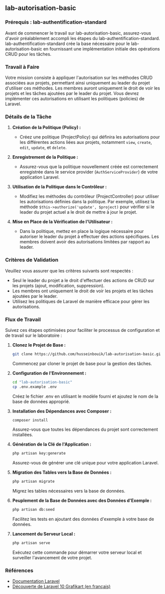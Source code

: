 ## lab-autorisation-basic

### Prérequis : lab-authentification-standard

Avant de commencer le travail sur lab-autorisation-basic, assurez-vous d'avoir préalablement accompli les étapes du lab-authentification-standard. lab-authentification-standard crée la base nécessaire pour le lab-autorisation-basic en fournissant une implémentation initiale des opérations CRUD pour les tâches.

### Travail à Faire

Votre mission consiste à appliquer l'autorisation sur les méthodes CRUD associées aux projets, permettant ainsi uniquement au leader du projet d'utiliser ces méthodes. Les membres auront uniquement le droit de voir les projets et les tâches ajoutées par le leader du projet. Vous devrez implémenter ces autorisations en utilisant les politiques (policies) de Laravel.

### Détails de la Tâche

1. **Création de la Politique (Policy) :**
   - Créez une politique (ProjectPolicy) qui définira les autorisations pour les différentes actions liées aux projets, notamment `view`, `create`, `edit`, `update`, et `delete`.

2. **Enregistrement de la Politique :**
   - Assurez-vous que la politique nouvellement créée est correctement enregistrée dans le service provider (`AuthServiceProvider`) de votre application Laravel.

3. **Utilisation de la Politique dans le Contrôleur :**
   - Modifiez les méthodes du contrôleur (ProjectController) pour utiliser les autorisations définies dans la politique. Par exemple, utilisez la méthode `$this->authorize('update', $project)` pour vérifier si le leader du projet actuel a le droit de mettre à jour le projet.

4. **Mise en Place de la Vérification de l'Utilisateur :**
   - Dans la politique, mettez en place la logique nécessaire pour autoriser le leader du projet à effectuer des actions spécifiques. Les membres doivent avoir des autorisations limitées par rapport au leader.

### Critères de Validation

Veuillez vous assurer que les critères suivants sont respectés :
- Seul le leader du projet a le droit d'effectuer des actions de CRUD sur les projets (ajout, modification, suppression).
- Les membres ont uniquement le droit de voir les projets et les tâches ajoutées par le leader.
- Utilisez les politiques de Laravel de manière efficace pour gérer les autorisations.

### Flux de Travail 

Suivez ces étapes optimisées pour faciliter le processus de configuration et de travail sur le laboratoire :

1. **Clonez le Projet de Base :**
   ```bash
   git clone https://github.com/husseinbouik/lab-autorisation-basic.git
   ```
   Commencez par cloner le projet de base pour la gestion des tâches.

2. **Configuration de l'Environnement :**
   ```bash
   cd "lab-autorisation-basic"
   cp .env.example .env
   ```
   Créez le fichier .env en utilisant le modèle fourni et ajoutez le nom de la base de données approprié.

3. **Installation des Dépendances avec Composer :**
   ```bash
   composer install
   ```
   Assurez-vous que toutes les dépendances du projet sont correctement installées.

4. **Génération de la Clé de l'Application :**
   ```bash
   php artisan key:generate
   ```
   Assurez-vous de générer une clé unique pour votre application Laravel.

5. **Migration des Tables vers la Base de Données :**
   ```bash
   php artisan migrate
   ```
   Migrez les tables nécessaires vers la base de données.

6. **Peuplement de la Base de Données avec des Données d'Exemple :**
   ```bash
   php artisan db:seed
   ```
   Facilitez les tests en ajoutant des données d'exemple à votre base de données.

7. **Lancement du Serveur Local :**
   ```bash
   php artisan serve
   ```
   Exécutez cette commande pour démarrer votre serveur local et surveiller l'avancement de votre projet.

### Références

- [Documentation Laravel](https://laravel.com/docs/10.x)
- [Découverte de Laravel 10 Grafikart (en français)](https://grafikart.fr/formations/laravel)